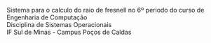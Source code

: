 Sistema para o calculo do raio de fresnell no 6º periodo do curso de Engenharia de Computação  
Disciplina de Sistemas Operacionais  
IF Sul de Minas - Campus Poços de Caldas
